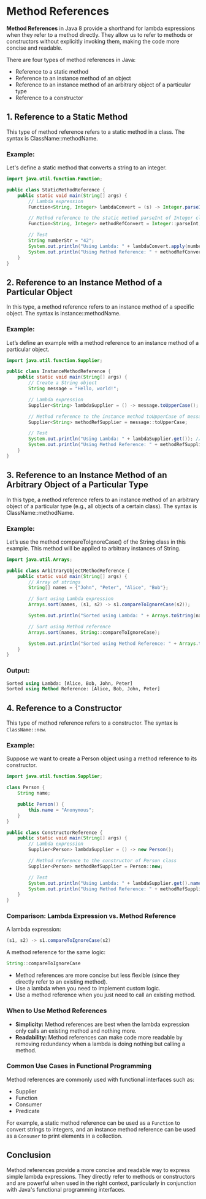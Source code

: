# Method References

**Method References** in Java 8 provide a shorthand for lambda expressions when they refer to a method directly. They allow us to refer to methods or constructors without explicitly invoking them, making the code more concise and readable.

There are four types of method references in Java:

- Reference to a static method
- Reference to an instance method of an object
- Reference to an instance method of an arbitrary object of a particular type
- Reference to a constructor

## 1. Reference to a Static Method

This type of method reference refers to a static method in a class. The syntax is ClassName::methodName.

### Example:

Let's define a static method that converts a string to an integer.

```java
import java.util.function.Function;

public class StaticMethodReference {
    public static void main(String[] args) {
        // Lambda expression
        Function<String, Integer> lambdaConvert = (s) -> Integer.parseInt(s);

        // Method reference to the static method parseInt of Integer class
        Function<String, Integer> methodRefConvert = Integer::parseInt;

        // Test
        String numberStr = "42";
        System.out.println("Using Lambda: " + lambdaConvert.apply(numberStr)); // Output: 42
        System.out.println("Using Method Reference: " + methodRefConvert.apply(numberStr)); // Output: 42
    }
}
```

## 2. Reference to an Instance Method of a Particular Object

In this type, a method reference refers to an instance method of a specific object. The syntax is instance::methodName.

### Example:

Let’s define an example with a method reference to an instance method of a particular object.

```java
import java.util.function.Supplier;

public class InstanceMethodReference {
    public static void main(String[] args) {
        // Create a String object
        String message = "Hello, world!";

        // Lambda expression
        Supplier<String> lambdaSupplier = () -> message.toUpperCase();

        // Method reference to the instance method toUpperCase of message
        Supplier<String> methodRefSupplier = message::toUpperCase;

        // Test
        System.out.println("Using Lambda: " + lambdaSupplier.get()); // Output: HELLO, WORLD!
        System.out.println("Using Method Reference: " + methodRefSupplier.get()); // Output: HELLO, WORLD!
    }
}
```

## 3. Reference to an Instance Method of an Arbitrary Object of a Particular Type

In this type, a method reference refers to an instance method of an arbitrary object of a particular type (e.g., all objects of a certain class). The syntax is ClassName::methodName.

### Example:

Let’s use the method compareToIgnoreCase() of the String class in this example. This method will be applied to arbitrary instances of String.

```java
import java.util.Arrays;

public class ArbitraryObjectMethodReference {
    public static void main(String[] args) {
        // Array of strings
        String[] names = {"John", "Peter", "Alice", "Bob"};

        // Sort using Lambda expression
        Arrays.sort(names, (s1, s2) -> s1.compareToIgnoreCase(s2));

        System.out.println("Sorted using Lambda: " + Arrays.toString(names));

        // Sort using Method reference
        Arrays.sort(names, String::compareToIgnoreCase);

        System.out.println("Sorted using Method Reference: " + Arrays.toString(names));
    }
}
```

### Output:

```sql
Sorted using Lambda: [Alice, Bob, John, Peter]
Sorted using Method Reference: [Alice, Bob, John, Peter]
```

## 4. Reference to a Constructor

This type of method reference refers to a constructor. The syntax is `ClassName::new`.

### Example:

Suppose we want to create a Person object using a method reference to its constructor.

```java
import java.util.function.Supplier;

class Person {
    String name;

    public Person() {
        this.name = "Anonymous";
    }
}

public class ConstructorReference {
    public static void main(String[] args) {
        // Lambda expression
        Supplier<Person> lambdaSupplier = () -> new Person();

        // Method reference to the constructor of Person class
        Supplier<Person> methodRefSupplier = Person::new;

        // Test
        System.out.println("Using Lambda: " + lambdaSupplier.get().name); // Output: Anonymous
        System.out.println("Using Method Reference: " + methodRefSupplier.get().name); // Output: Anonymous
    }
}
```

### **Comparison:** Lambda Expression vs. Method Reference

A lambda expression:

```java
(s1, s2) -> s1.compareToIgnoreCase(s2)
```

A method reference for the same logic:

```java
String::compareToIgnoreCase
```

- Method references are more concise but less flexible (since they directly refer to an existing method).
- Use a lambda when you need to implement custom logic.
- Use a method reference when you just need to call an existing method.

### When to Use Method References

- **Simplicity:** Method references are best when the lambda expression only calls an existing method and nothing more.
- **Readability:** Method references can make code more readable by removing redundancy when a lambda is doing nothing but calling a method.

### Common Use Cases in Functional Programming

Method references are commonly used with functional interfaces such as:

- Supplier
- Function
- Consumer
- Predicate

For example, a static method reference can be used as a `Function` to convert strings to integers, and an instance method reference can be used as a `Consumer` to print elements in a collection.

## Conclusion

Method references provide a more concise and readable way to express simple lambda expressions. They directly refer to methods or constructors and are powerful when used in the right context, particularly in conjunction with Java's functional programming interfaces.
